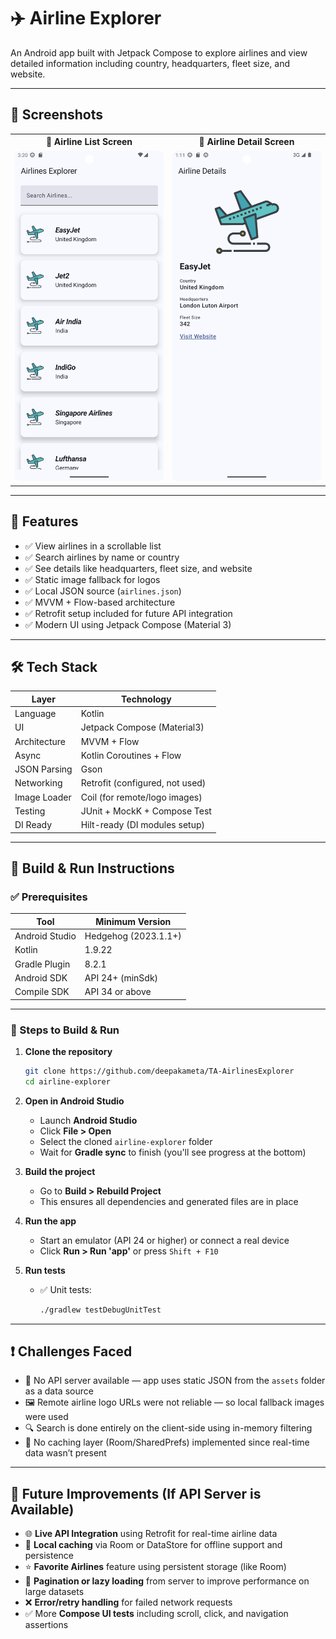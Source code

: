 # ✈️ Airline Explorer

An Android app built with Jetpack Compose to explore airlines and view detailed information including country, headquarters, fleet size, and website.

---

## 📱 Screenshots

<table>
  <tr>
    <th>🧾 Airline List Screen</th>
    <th>🛬 Airline Detail Screen</th>
  </tr>
  <tr>
    <td align="center">
      <img src="assets/screenshot3.png" width="300" />
    </td>
    <td align="center">
      <img src="assets/screenshot2.png" width="300" />
    </td>
  </tr>
</table>


---

## 📄 Features

- ✅ View airlines in a scrollable list
- ✅ Search airlines by name or country
- ✅ See details like headquarters, fleet size, and website
- ✅ Static image fallback for logos
- ✅ Local JSON source (`airlines.json`)
- ✅ MVVM + Flow-based architecture
- ✅ Retrofit setup included for future API integration
- ✅ Modern UI using Jetpack Compose (Material 3)

---

## 🛠 Tech Stack

| Layer         | Technology                   |
|---------------|-------------------------------|
| Language      | Kotlin                        |
| UI            | Jetpack Compose (Material3)   |
| Architecture  | MVVM + Flow                   |
| Async         | Kotlin Coroutines + Flow      |
| JSON Parsing  | Gson                          |
| Networking    | Retrofit (configured, not used) |
| Image Loader  | Coil (for remote/logo images) |
| Testing       | JUnit + MockK + Compose Test  |
| DI Ready      | Hilt-ready (DI modules setup) |

---

## 🚀 Build & Run Instructions

### ✅ Prerequisites

| Tool             | Minimum Version     |
|------------------|----------------------|
| Android Studio   | Hedgehog (2023.1.1+) |
| Kotlin           | 1.9.22               |
| Gradle Plugin    | 8.2.1                |
| Android SDK      | API 24+ (minSdk)     |
| Compile SDK      | API 34 or above      |

---

### 🔧 Steps to Build & Run

1. **Clone the repository**
   ```bash
   git clone https://github.com/deepakameta/TA-AirlinesExplorer
   cd airline-explorer

2. **Open in Android Studio**
   - Launch **Android Studio**
   - Click **File > Open**
   - Select the cloned `airline-explorer` folder
   - Wait for **Gradle sync** to finish (you'll see progress at the bottom)

3. **Build the project**
   - Go to **Build > Rebuild Project**
   - This ensures all dependencies and generated files are in place

4. **Run the app**
   - Start an emulator (API 24 or higher) or connect a real device
   - Click **Run > Run 'app'** or press `Shift + F10`

5. **Run tests**
   - ✅ Unit tests:
     ```bash
     ./gradlew testDebugUnitTest
     ```

---

## ❗ Challenges Faced

- 🔄 No API server available — app uses static JSON from the `assets` folder as a data source
- 🖼 Remote airline logo URLs were not reliable — so local fallback images were used
- 🔍 Search is done entirely on the client-side using in-memory filtering
- 💾 No caching layer (Room/SharedPrefs) implemented since real-time data wasn’t present

---

## 🚧 Future Improvements (If API Server is Available)

- 🌐 **Live API Integration** using Retrofit for real-time airline data
- 💾 **Local caching** via Room or DataStore for offline support and persistence
- ⭐ **Favorite Airlines** feature using persistent storage (like Room)
- 🔄 **Pagination or lazy loading** from server to improve performance on large datasets
- ❌ **Error/retry handling** for failed network requests
- ✅ More **Compose UI tests** including scroll, click, and navigation assertions
